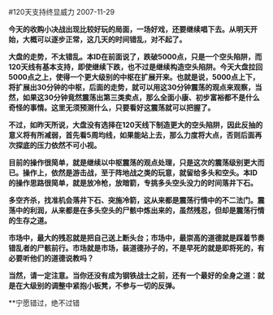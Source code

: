 #120天支持终显威力
2007-11-29

**今天的收购小决战出现比较好玩的局面，一场好戏，还要继续唱下去。从明天开始，大概可以逐步正常，这几天的时间错乱，对不起了。**
 
**大盘的走势，不太错乱。本ID在前面说了，跌破5000点，只是一个空头陷阱，而120天线有基本支持，即使继续下跌，也不过是继续构造空头陷阱。今天大盘拉回5000点之上，使得一个更大级别的中枢在扩展开来。也就是说，5000点上下，将扩展出30分钟的中枢，后面的走势，就可以用这30分钟震荡的观点来观察，当然，如果这30分钟竟然震荡出第三类卖点，那么全面小康、初步富裕都不是什么奇怪的事情。这里无须预测什么，只要看好这震荡就可以把握了。**
 
**不过，如昨天所说，大盘没有选择在120天线下制造更大的空头陷阱，因此反抽的意义将有所减弱，首先看5周均线，如果能站上去，那么力度将大点，否则后面再次探底的压力依然不可小视。**
 
**目前的操作很简单，就是继续以中枢震荡的观点处理，只是这次的震荡级别更大而已。操作上，依然是游击战，至于阵地战之类的玩意，就留给多头和空头。本ID的操作思路很简单，就是放冷枪，放暗箭，专挑多头空头没力的时间落井下石。**
 
**多空齐杀，找准机会落井下石、突施冷箭，这从来都是震荡行情中的不二法门。震荡中的利润，从来都是在多头空头的尸骸中炼出来的，虽然残忍，但却是震荡行情的生存之道。**
 
**市场中，最大的残忍就是把自己送上断头台；市场中，最崇高的道德就是踩着节奏错乱者的尸骸前行。市场就是市场，装道德孙子的，不是早死的就是即将死的，有必要听他们的道德说教吗？**
 
**当然，请一定注意。当你还没有成为钢铁战士之前，还有一个最好的全身之道：就是在大级别的调整中紧抱小板凳，不参与一切的反弹。**
 
**宁愿错过，绝不过错